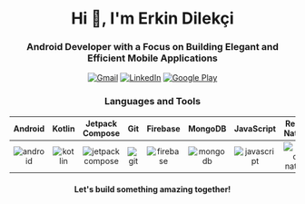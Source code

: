 <h1 align="center">Hi 👋, I'm Erkin Dilekçi</h1>
<h3 align="center">Android Developer with a Focus on Building Elegant and Efficient Mobile Applications</h3>
<p align="center">
	<a href="mailto:dilekcierkin@gmail.com"><img src="https://img.icons8.com/bubbles/75/000000/gmail.png" alt="Gmail"/></a>
	<a href="https://www.linkedin.com/in/erkin-dilekçi-927777216/"><img src="https://img.icons8.com/bubbles/75/000000/linkedin.png" alt="LinkedIn"/></a>
	<a href="https://play.google.com/store/apps/developer?id=Erkin+Dilekci"><img src="https://img.icons8.com/bubbles/75/000000/google-play.png" alt="Google Play"/></a>
</p>
  <div align="center">
  <h3 align="center">Languages and Tools</h3>
	  
| Android | Kotlin | Jetpack Compose | Git | Firebase | MongoDB | JavaScript | React Native | Java | Python |
| :-: | :-: | :-: | :-: | :-: | :-: | :-: | :-: | :-: | :-: |
|<img align="center" src="https://developer.android.com/images/logos/android.svg" alt="android" width="40" height="40"/>|<img align="center" src="https://www.vectorlogo.zone/logos/kotlinlang/kotlinlang-icon.svg" alt="kotlin" width="30" height="30"/>|<img align="center" src="https://tabris.com/wp-content/uploads/2021/06/jetpack-compose-icon_RGB.png" alt="jetpack compose" width="50" height="50"/>|<img align="center" src="https://www.vectorlogo.zone/logos/git-scm/git-scm-icon.svg" alt="git" width="40" height="40"/>|<img align="center" src="https://www.vectorlogo.zone/logos/firebase/firebase-icon.svg" alt="firebase" width="40" height="40"/>|<img align="center" src="https://cdn.iconscout.com/icon/free/png-256/free-mongodb-3629020-3030245.png" alt="mongodb" width="40" height="40"/>|<img align="center" src="https://cdn-icons-png.flaticon.com/512/5968/5968292.png" alt="javascript" width="40" height="40"/>|<img align="center" src="https://reactnative.dev/img/header_logo.svg" alt="react native" width="40" height="40"/>|<img align="center" src="https://raw.githubusercontent.com/devicons/devicon/master/icons/java/java-original.svg" alt="java" width="40" height="40"/>|<img align="center" src="https://raw.githubusercontent.com/devicons/devicon/master/icons/python/python-original.svg" alt="python" width="40" height="40"/>|
  <h4>Let's build something amazing together!</h4>
</div>
